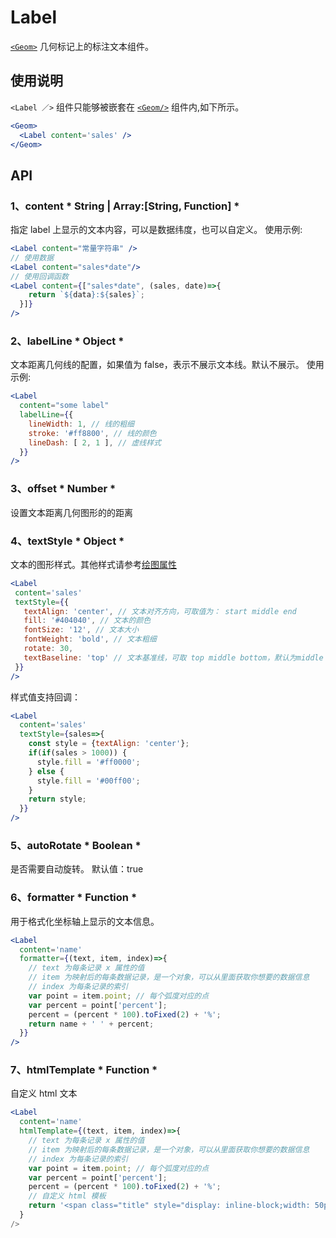
# Label
[`<Geom>`](geom.md) 几何标记上的标注文本组件。

## 使用说明
`<Label ／>` 组件只能够被嵌套在 [`<Geom/>`](geom.md) 组件内,如下所示。
```jsx
<Geom>
  <Label content='sales' />
</Geom>
```

## API
### 1、content 	* String | Array:[String, Function] *
指定 label 上显示的文本内容，可以是数据纬度，也可以自定义。
使用示例:
```jsx
<Label content="常量字符串" />
// 使用数据
<Label content="sales*date"/>
// 使用回调函数
<Label content={["sales*date", (sales, date)=>{
    return `${data}:${sales}`;
  }]}
/>
```
### 2、labelLine     * Object *
文本距离几何线的配置，如果值为 false，表示不展示文本线。默认不展示。
使用示例:
```jsx
<Label
  content="some label"
  labelLine={{
    lineWidth: 1, // 线的粗细
    stroke: '#ff8800', // 线的颜色
    lineDash: [ 2, 1 ], // 虚线样式
  }}
/>
```

### 3、offset   * Number *
设置文本距离几何图形的的距离

### 4、textStyle   * Object *
文本的图形样式。其他样式请参考[绘图属性](./graphic.md)
 ```jsx
<Label
  content='sales'
  textStyle={{
    textAlign: 'center', // 文本对齐方向，可取值为： start middle end
    fill: '#404040', // 文本的颜色
    fontSize: '12', // 文本大小
    fontWeight: 'bold', // 文本粗细
    rotate: 30,
    textBaseline: 'top' // 文本基准线，可取 top middle bottom，默认为middle
  }}
/>
```
样式值支持回调：
```jsx
<Label
  content='sales'
  textStyle={sales=>{
    const style = {textAlign: 'center'};
    if(if(sales > 1000)) {
      style.fill = '#ff0000';
    } else {
      style.fill = '#00ff00';
    }
    return style;
  }}
/>
```

### 5、autoRotate  	* Boolean *
是否需要自动旋转。
默认值：true

### 6、formatter  	* Function *
用于格式化坐标轴上显示的文本信息。
```jsx
<Label
  content='name'
  formatter={(text, item, index)=>{
    // text 为每条记录 x 属性的值
    // item 为映射后的每条数据记录，是一个对象，可以从里面获取你想要的数据信息
    // index 为每条记录的索引
	var point = item.point; // 每个弧度对应的点
	var percent = point['percent'];
	percent = (percent * 100).toFixed(2) + '%';
	return name + ' ' + percent;
  }}
/>
```

### 7、htmlTemplate  	* Function *
自定义 html 文本
```jsx
<Label
  content='name'
  htmlTemplate={(text, item, index)=>{
    // text 为每条记录 x 属性的值
    // item 为映射后的每条数据记录，是一个对象，可以从里面获取你想要的数据信息
    // index 为每条记录的索引
	var point = item.point; // 每个弧度对应的点
	var percent = point['percent'];
	percent = (percent * 100).toFixed(2) + '%';
	// 自定义 html 模板
	return '<span class="title" style="display: inline-block;width: 50px;">' + text + '</span><br><span style="color:' + point.color + '">' + percent + '</span>';
  }
/>
```
